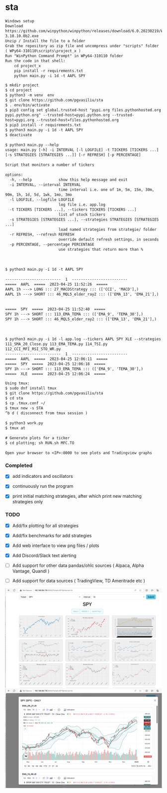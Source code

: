 # sta


```
Windows setup
Download https://github.com/winpython/winpython/releases/download/6.0.20230219/Winpython64-3.10.10.0b2.exe
Unzip / Install the file to a folder
Grab the repository as zip file and uncompress under "scripts" folder ( WPy64-310110\scripts\project_x )
Run "WinPython Command Prompt" in WPy64-310110 folder
Run the code in that shell:
    cd project_x
    pip install -r requirements.txt
    python main.py -i 1d -t AAPL SPY 
```

```
$ mkdir project
$ cd project
$ python3 -m venv  env
$ git clone https://github.com/pgvasiliu/sta 
$ . env/bin/activate
$ pip3 config set global.trusted-host "pypi.org files.pythonhosted.org pypi.python.org" --trusted-host=pypi.python.org --trusted-host=pypi.org --trusted-host=files.pythonhosted.org
$ pip3 install -r requirements.txt
$ python3 main.py -i 1d -t AAPL SPY
$ deactivate

$ python3 main.py --help
usage: main.py [-h] -i INTERVAL [-l LOGFILE] -t TICKERS [TICKERS ...] [-s STRATEGIES [STRATEGIES ...]] [-r REFRESH] [-p PERCENTAGE]

Script that monitors a number of tickers

options:
  -h, --help            show this help message and exit
  -i INTERVAL, --interval INTERVAL
                        time interval i.e. one of 1m, 5m, 15m, 30m, 90m, 1h, 1d, 5d, 1wk, 1mo, 3mo
  -l LOGFILE, --logfile LOGFILE
                        log file i.e. app.log
  -t TICKERS [TICKERS ...], --tickers TICKERS [TICKERS ...]
                        list of stock tickers
  -s STRATEGIES [STRATEGIES ...], --strategies STRATEGIES [STRATEGIES ...]
                        load named strategies from strategie/ folder
  -r REFRESH, --refresh REFRESH
                        override default refresh settings, in seconds
  -p PERCENTAGE, --percentage PERCENTAGE
                        use strategies that return more than %



$ python3 main.py -i 1d -t AAPL SPY

-------------------------  1  -------------------------
=====  AAPL  =====  2023-04-25 11:52:26  =====
AAPL 1h ---> LONG ::: 27_MACDStrategy ::: (['CCI', 'MACD'],)
AAPL 1h ---> SHORT ::: 46_MQL5_elder_ray2 ::: (['EMA_13', 'EMA_21'],)


=====  SPY  =====  2023-04-25 11:52:40  =====
SPY 1h ---> SHORT ::: 113_EMA_TEMA ::: (['EMA_9', 'TEMA_30'],)
SPY 1h ---> SHORT ::: 46_MQL5_elder_ray2 ::: (['EMA_13', 'EMA_21'],)



$ python3 main.py -i 1d -l app.log --tickers AAPL SPY XLE --strategies 111_SMA_20_Close.py 113_EMA_TEMA.py 114_TSI.py 112_CCI_MFI_RSI_STO_WR.py
-------------------------  1  -------------------------
=====  AAPL  =====  2023-04-25 12:06:11  =====
=====  SPY  =====  2023-04-25 12:06:18  =====
SPY 1h ---> SHORT ::: 113_EMA_TEMA ::: (['EMA_9', 'TEMA_30'],)
=====  XLE  =====  2023-04-25 12:06:24  =====

```

```
Using tmux:
$ sudo dnf install tmux
$ git clone https://github.com/pgvasiliu/sta
$ cd sta
$ cp .tmux.conf ~/
$ tmux new -s STA
^b d ( disconnect from tmux session )

$ python3 work.py
$ tmux at

# Generate plots for a ticker
$ cd plotting; sh RUN.sh MFC.TO

Open your browser to <IP>:8000 to see plots and Tradingview graphs

```


### Completed
- [x] add indicators and oscillators
- [x] continuously run the program 
- [x] print initial matching strategies, after which print new matching strategies only


### TODO
- [x] Add/fix plotting  for all strategies
- [x] Add/fix benchmarks for add strategies

- [x] Add web interface to view png files / plots
- [x] Add Discord/Slack text alerting

- [ ] Add support for other data pandas/ohlc sources ( Alpaca, Alpha Vantage, Quandl )
- [ ] Add support for data sources ( TradingView, TD Ameritrade etc )


![plots](https://github.com/pgvasiliu/sta/blob/main/_img/plots.png?raw=true)
![tradingview](https://github.com/pgvasiliu/sta/blob/main/_img/tradingview.png?raw=true)

